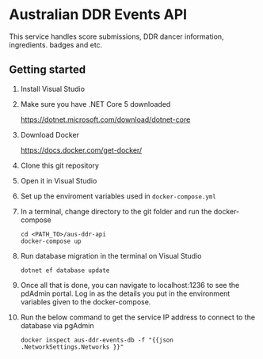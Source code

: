 # Australian DDR Events API

This service handles score submissions, DDR dancer information, ingredients. badges and etc.

## Getting started

1. Install Visual Studio

2. Make sure you have .NET Core 5 downloaded
   
   https://dotnet.microsoft.com/download/dotnet-core

3. Download Docker

   https://docs.docker.com/get-docker/

4. Clone this git repository
5. Open it in Visual Studio
6. Set up the enviroment variables used in `docker-compose.yml`
6. In a terminal, change directory to the git folder and run the docker-compose
   ```
   cd <PATH_TO>/aus-ddr-api
   docker-compose up
   ```
7. Run database migration in the terminal on Visual Studio
    ```
    dotnet ef database update
    ```

8. Once all that is done, you can navigate to localhost:1236 to see the pdAdmin portal. Log in as the details you put in the environment variables given to the docker-compose.
9. Run the below command to get the service IP address to connect to the database via pgAdmin
   ```
   docker inspect aus-ddr-events-db -f "{{json .NetworkSettings.Networks }}"
   ```
